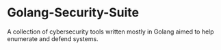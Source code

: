 # Golang-Security-Suite

A collection of cybersecurity tools written mostly in Golang aimed to help enumerate and defend systems.
